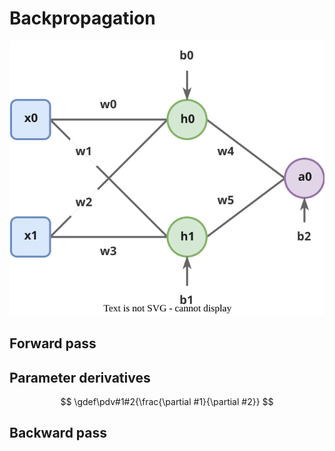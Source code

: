 # Backpropagation

![A simple neural network](/public/images/backprop.drawio.svg)

## Forward pass

## Parameter derivatives

$$
\gdef\pdv#1#2{\frac{\partial #1}{\partial #2}}
$$

## Backward pass
